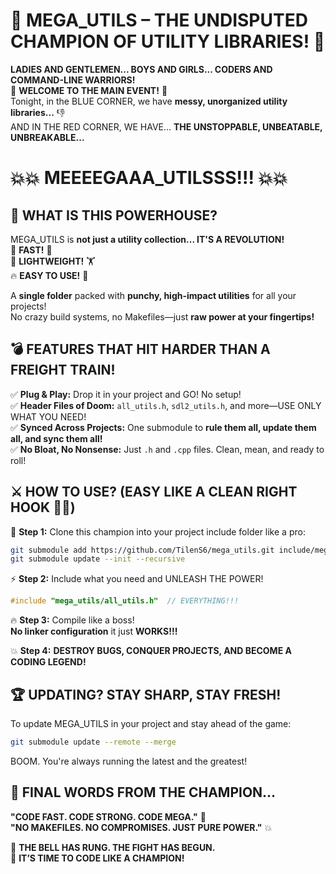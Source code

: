 # 🥊 **MEGA_UTILS – THE UNDISPUTED CHAMPION OF UTILITY LIBRARIES!** 🥊  

**LADIES AND GENTLEMEN... BOYS AND GIRLS... CODERS AND COMMAND-LINE WARRIORS!**  
🚀 **WELCOME TO THE MAIN EVENT!** 🚀  
Tonight, in the BLUE CORNER, we have **messy, unorganized utility libraries...** 👎  
AND IN THE RED CORNER, WE HAVE... **THE UNSTOPPABLE, UNBEATABLE, UNBREAKABLE...**  

# 💥💥 **MEEEEGAAA_UTILSSS!!!** 💥💥  

## 🎤 **WHAT IS THIS POWERHOUSE?**  
MEGA_UTILS is **not just a utility collection... IT'S A REVOLUTION!**  
🥋 **FAST!** 💨  
💪 **LIGHTWEIGHT!** 🏋️  
🔥 **EASY TO USE!** 🤩  

A **single folder** packed with **punchy, high-impact utilities** for all your projects!  
No crazy build systems, no Makefiles—just **raw power at your fingertips!**  

## 💣 **FEATURES THAT HIT HARDER THAN A FREIGHT TRAIN!**  
✅ **Plug & Play:** Drop it in your project and GO! No setup!  
✅ **Header Files of Doom:** `all_utils.h`, `sdl2_utils.h`, and more—USE ONLY WHAT YOU NEED!  
✅ **Synced Across Projects:** One submodule to **rule them all, update them all, and sync them all!**  
✅ **No Bloat, No Nonsense:** Just `.h` and `.cpp` files. Clean, mean, and ready to roll!  

## ⚔️ **HOW TO USE?** **(EASY LIKE A CLEAN RIGHT HOOK 🥊💥)**  

💾 **Step 1:** Clone this champion into your project include folder like a pro:  
```sh
git submodule add https://github.com/TilenS6/mega_utils.git include/mega_utils
git submodule update --init --recursive
```

⚡ **Step 2:** Include what you need and UNLEASH THE POWER!  
```cpp
#include "mega_utils/all_utils.h"  // EVERYTHING!!!
```

🔥 **Step 3:** Compile like a boss!  
**No linker configuration** it just **WORKS!!!**

💥 **Step 4:** **DESTROY BUGS, CONQUER PROJECTS, AND BECOME A CODING LEGEND!**  

## 🏆 **UPDATING? STAY SHARP, STAY FRESH!**  
To update MEGA_UTILS in your project and stay ahead of the game:  
```sh
git submodule update --remote --merge
```
BOOM. You're always running the latest and the greatest!  

## 🎤 **FINAL WORDS FROM THE CHAMPION...**  
**"CODE FAST. CODE STRONG. CODE MEGA."** 🥇  
**"NO MAKEFILES. NO COMPROMISES. JUST PURE POWER."** 💥  

🔔 **THE BELL HAS RUNG. THE FIGHT HAS BEGUN.**  
👊 **IT’S TIME TO CODE LIKE A CHAMPION!**  
